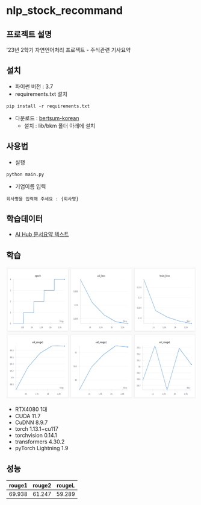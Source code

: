 # nlp_stock_recommand
## 프로젝트 설명
'23년 2학기 자연언어처리 프로젝트 - 주식관련 기사요약

## 설치
+ 파이썬 버전 : 3.7
+ requirements.txt 설치
```
pip install -r requirements.txt
```
+ 다운로드 : [bertsum-korean](https://github.com/Espresso-AI/bertsum-korean)
  - 설치 : lib/bkm 폴더 아래에 설치

## 사용법
+ 실행
```
python main.py
```
+ 기업이름 입력
```
회사명을 입력해 주세요 : {회사명}
```

## 학습데이터
+ [AI Hub 문서요약 텍스트](https://aihub.or.kr/aihubdata/data/view.do?currMenu=115&topMenu=100&aihubDataSe=realm&dataSetSn=97)

## 학습

<img src="https://github.com/whtjdqja9923/nlp_stock_recommand/blob/main/training.png" width="850" height="350">

+ RTX4080 1대
+ CUDA 11.7
+ CuDNN 8.9.7
+ torch 1.13.1+cu117
+ torchvision 0.14.1
+ transformers 4.30.2
+ pyTorch Lightning 1.9

## 성능
|rouge1|rouge2|rougeL| 
|:---:|:---:|:---:|
|69.938|61.247|59.289|

